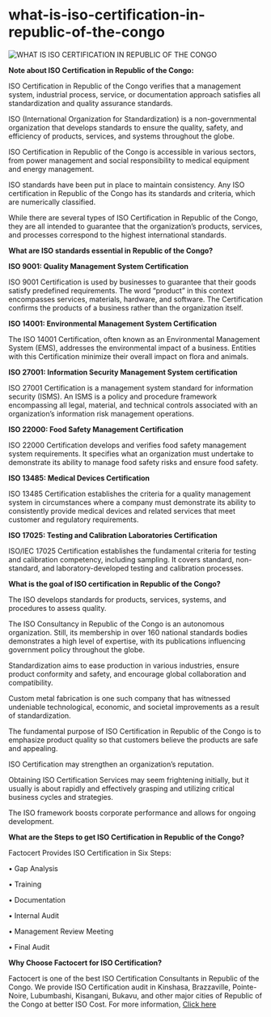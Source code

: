 # what-is-iso-certification-in-republic-of-the-congo

![WHAT IS ISO CERTIFICATION IN REPUBLIC OF THE CONGO](https://user-images.githubusercontent.com/89084770/175000311-d686d590-e892-4a49-a502-25da17f9441e.png)

**Note about ISO Certification in Republic of the Congo:**

ISO Certification in Republic of the Congo verifies that a management system, industrial process, service, or documentation approach satisfies all standardization and quality assurance standards.

ISO (International Organization for Standardization) is a non-governmental organization that develops standards to ensure the quality, safety, and efficiency of products, services, and systems throughout the globe.

ISO Certification in Republic of the Congo is accessible in various sectors, from power management and social responsibility to medical equipment and energy management.

ISO standards have been put in place to maintain consistency. Any ISO certification in Republic of the Congo has its standards and criteria, which are numerically classified.

While there are several types of ISO Certification in Republic of the Congo, they are all intended to guarantee that the organization’s products, services, and processes correspond to the highest international standards.

**What are ISO standards essential in Republic of the Congo?**

**ISO 9001: Quality Management System Certification**

ISO 9001 Certification is used by businesses to guarantee that their goods satisfy predefined requirements. The word “product” in this context encompasses services, materials, hardware, and software. The Certification confirms the products of a business rather than the organization itself.

**ISO 14001: Environmental Management System Certification**

The ISO 14001 Certification, often known as an Environmental Management System (EMS), addresses the environmental impact of a business. Entities with this Certification minimize their overall impact on flora and animals.

**ISO 27001: Information Security Management System certification**

ISO 27001 Certification is a management system standard for information security (ISMS). An ISMS is a policy and procedure framework encompassing all legal, material, and technical controls associated with an organization’s information risk management operations.

**ISO 22000: Food Safety Management Certification**

ISO 22000 Certification develops and verifies food safety management system requirements. It specifies what an organization must undertake to demonstrate its ability to manage food safety risks and ensure food safety.

**ISO 13485: Medical Devices Certification**

ISO 13485 Certification establishes the criteria for a quality management system in circumstances where a company must demonstrate its ability to consistently provide medical devices and related services that meet customer and regulatory requirements.

**ISO 17025: Testing and Calibration Laboratories Certification**

ISO/IEC 17025 Certification establishes the fundamental criteria for testing and calibration competency, including sampling. It covers standard, non-standard, and laboratory-developed testing and calibration processes.

**What is the goal of ISO certification in Republic of the Congo?**

The ISO develops standards for products, services, systems, and procedures to assess quality.

The ISO Consultancy in Republic of the Congo is an autonomous organization. Still, its membership in over 160 national standards bodies demonstrates a high level of expertise, with its publications influencing government policy throughout the globe.

Standardization aims to ease production in various industries, ensure product conformity and safety, and encourage global collaboration and compatibility.

Custom metal fabrication is one such company that has witnessed undeniable technological, economic, and societal improvements as a result of standardization.

The fundamental purpose of ISO Certification in Republic of the Congo is to emphasize product quality so that customers believe the products are safe and appealing.

ISO Certification may strengthen an organization’s reputation.

Obtaining ISO Certification Services may seem frightening initially, but it usually is about rapidly and effectively grasping and utilizing critical business cycles and strategies.

The ISO framework boosts corporate performance and allows for ongoing development.

**What are the Steps to get ISO Certification in Republic of the Congo?**

Factocert Provides ISO Certification in Six Steps:

• Gap Analysis

• Training

• Documentation

• Internal Audit

• Management Review Meeting

• Final Audit

**Why Choose Factocert for ISO Certification?**

Factocert is one of the best ISO Certification Consultants in Republic of the Congo. We provide ISO Certification audit in Kinshasa, Brazzaville, Pointe-Noire, Lubumbashi, Kisangani, Bukavu, and other major cities of Republic of the Congo at better ISO Cost. For more information, <a href="https://factocert.com/republic-of-the-congo/iso-certification-in-republic-of-the-congo/">Click here </a>
